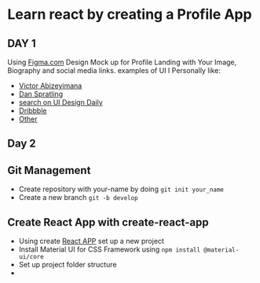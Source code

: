 # Learn react by creating a Profile App
## DAY 1
Using [Figma.com](figma.com) Design Mock up for Profile Landing with Your Image, Biography and social media links.
examples of UI I Personally like: 
* [Victor Abizeyimana](https://victor-abz.com/)
* [Dan Spratling](https://danspratling.dev/)
* [search on UI Design Daily](https://uidesigndaily.com/)
* [Dribbble](https://dribbble.com/shots/14205580-Home-Curriculum-Vitae)
* [Other](https://www.mockplus.com/blog/post/web-developer-portfolio)

## Day 2

## Git Management
* Create repository with your-name by doing `git init your_name`
* Create a new branch `git -b develop`

## Create React App with create-react-app
* Using create [React APP](https://reactjs.org/docs/create-a-new-react-app.html) set up a new project
* Install Material UI for CSS Framework using `npm install @material-ui/core`
* Set up project folder structure
* 